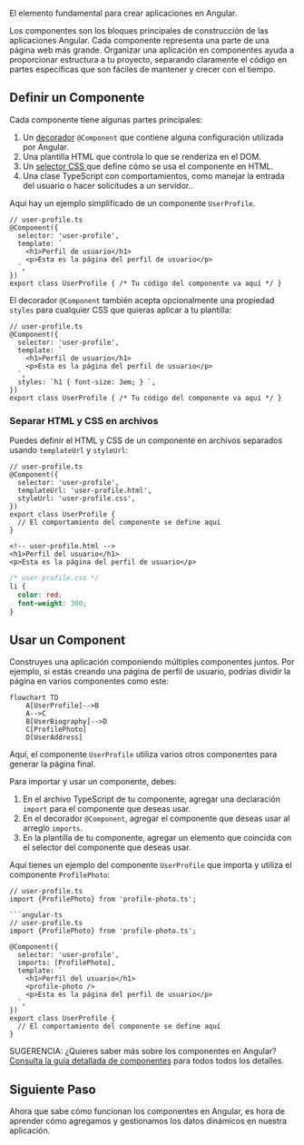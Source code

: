 <docs-decorative-header title="Componentes" imgSrc="adev/src/assets/images/components.svg"> <!-- markdownlint-disable-line -->
El elemento fundamental para crear aplicaciones en Angular.
</docs-decorative-header>

Los componentes son los bloques principales de construcción de las aplicaciones Angular. Cada componente representa una parte de una página web más grande. Organizar una aplicación en componentes ayuda a proporcionar estructura a tu proyecto, separando claramente el código en partes específicas que son fáciles de mantener y crecer con el tiempo.

## Definir un Componente

Cada componente tiene algunas partes principales:

1. Un [decorador](https://www.typescriptlang.org/docs/handbook/decorators.html) `@Component` que contiene alguna configuración utilizada por Angular.
2. Una plantilla HTML que controla lo que se renderiza en el DOM.
3. Un [selector CSS ](https://developer.mozilla.org/en-US/docs/Learn/CSS/Building_blocks/Selectors) que define cómo se usa el componente en HTML.
4. Una clase TypeScript con comportamientos, como manejar la entrada del usuario o hacer solicitudes a un servidor..

Aquí hay un ejemplo simplificado de un componente `UserProfile`.

```angular-ts
// user-profile.ts
@Component({
  selector: 'user-profile',
  template: `
    <h1>Perfil de usuario</h1>
    <p>Esta es la página del perfil de usuario</p>
  `,
})
export class UserProfile { /* Tu código del componente va aquí */ }
```

El decorador `@Component` también acepta opcionalmente una propiedad `styles` para cualquier CSS que quieras aplicar a tu plantilla:

```angular-ts
// user-profile.ts
@Component({
  selector: 'user-profile',
  template: `
    <h1>Perfil de usuario</h1>
    <p>Esta es la página del perfil de usuario</p>
  `,
  styles: `h1 { font-size: 3em; } `,
})
export class UserProfile { /* Tu código del componente va aquí */ }
```

### Separar HTML y CSS en archivos

Puedes definir el HTML y CSS de un componente en archivos separados usando `templateUrl` y `styleUrl`:

```angular-ts
// user-profile.ts
@Component({
  selector: 'user-profile',
  templateUrl: 'user-profile.html',
  styleUrl: 'user-profile.css',
})
export class UserProfile {
  // El comportamiento del componente se define aquí
}
```

```angular-html
<!-- user-profile.html -->
<h1>Perfil del usuario</h1>
<p>Esta es la página del perfil de usuario</p>
```

```css
/* user-profile.css */
li {
  color: red;
  font-weight: 300;
}
```

## Usar un Component

Construyes una aplicación componiendo múltiples componentes juntos. Por ejemplo, si estás creando una página de perfil de usuario, podrías dividir la página en varios componentes como este:

```mermaid
flowchart TD
    A[UserProfile]-->B
    A-->C
    B[UserBiography]-->D
    C[ProfilePhoto]
    D[UserAddress]
```
Aquí, el componente `UserProfile` utiliza varios otros componentes para generar la página final.

Para importar y usar un componente, debes:
1. En el archivo TypeScript de tu componente, agregar una declaración `import` para el componente que deseas usar.
2. En el decorador `@Component`, agregar el componente que deseas usar al arreglo `imports`.
3. En la plantilla de tu componente, agregar un elemento que coincida con el selector del componente que deseas usar.

Aquí tienes un ejemplo del componente `UserProfile` que importa y utiliza el componente `ProfilePhoto`:

```angular-ts
// user-profile.ts
import {ProfilePhoto} from 'profile-photo.ts';

```angular-ts
// user-profile.ts
import {ProfilePhoto} from 'profile-photo.ts';

@Component({
  selector: 'user-profile',
  imports: [ProfilePhoto],
  template: `
    <h1>Perfil del usuario</h1>
    <profile-photo />
    <p>Esta es la página del perfil de usuario</p>
  `,
})
export class UserProfile {
  // El comportamiento del componente se define aquí
}
```

SUGERENCIA: ¿Quieres saber más sobre los componentes en Angular? [Consulta la guía detallada de componentes](guide/components) para todos todos los detalles. 

## Siguiente Paso

Ahora que sabe cómo funcionan los componentes en Angular, es hora de aprender cómo agregamos y gestionamos los datos dinámicos en nuestra aplicación.

<docs-pill-row>
  <docs-pill title="Reactividad con Signals" href="essentials/signals" />
  <docs-pill title="Guía detallada de componentes" href="guide/components" />
</docs-pill-row>
